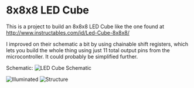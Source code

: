 8x8x8 LED Cube
==============

This is a project to build an 8x8x8 LED Cube like the one found at http://www.instructables.com/id/Led-Cube-8x8x8/

I improved on their schematic a bit by using chainable shift registers, which lets you build the whole thing using just 11 total output pins from the microcontroller. It could probably be simplified further.

Schematic:
![LED Cube Schematic](https://raw.github.com/jamillion/led-cube/master/schematic.png)

![Illuminated](https://raw.github.com/jamillion/led-cube/master/illuminated.jpg)
![Structure](https://raw.github.com/jamillion/led-cube/master/structure.jpg)


